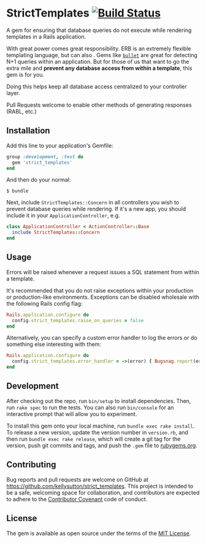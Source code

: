 # StrictTemplates [![Build Status](https://travis-ci.org/kellysutton/strict_templates.svg?branch=master)](https://travis-ci.org/kellysutton/strict_templates)

A gem for ensuring that database queries do not execute while rendering templates in a Rails application.

With great power comes great responsibility. ERB is an extremely flexible templating language, but can also . Gems like [`bullet`](https://github.com/flyerhzm/bullet) are great for detecting N+1 queries within an application. But for those of us that want to go the extra mile and **prevent any database access from within a template**, this gem is for you.

Doing this helps keep all database access centralized to your controller layer.

Pull Requests welcome to enable other methods of generating responses (RABL, etc.)

## Installation

Add this line to your application's Gemfile:

```ruby
group :development, :test do
  gem 'strict_templates'
end
```

And then do your normal:

    $ bundle

Next, include `StrictTemplates::Concern` in all controllers you wish to prevent database queries while rendering. If it's a new app, you should include it in your `ApplicationController`, e.g.

```ruby
class ApplicationController < ActionController::Base
  include StrictTemplates::Concern
end
```

## Usage

Errors will be raised whenever a request issues a SQL statement from within a template.

It's recommended that you do not raise exceptions within your production or production-like environments. Exceptions can be disabled wholesale with the following Rails config flag:

```ruby
Rails.application.configure do
  config.strict_templates.raise_on_queries = false
end
```

Alternatively, you can specify a custom error handler to log the errors or do something else interesting with them:

```ruby
Rails.application.configure do
  config.strict_templates.error_handler = ->(error) { Bugsnag.report(error) }
end
```

## Development

After checking out the repo, run `bin/setup` to install dependencies. Then, run `rake spec` to run the tests. You can also run `bin/console` for an interactive prompt that will allow you to experiment.

To install this gem onto your local machine, run `bundle exec rake install`. To release a new version, update the version number in `version.rb`, and then run `bundle exec rake release`, which will create a git tag for the version, push git commits and tags, and push the `.gem` file to [rubygems.org](https://rubygems.org).

## Contributing

Bug reports and pull requests are welcome on GitHub at https://github.com/kellysutton/strict_templates. This project is intended to be a safe, welcoming space for collaboration, and contributors are expected to adhere to the [Contributor Covenant](http://contributor-covenant.org) code of conduct.


## License

The gem is available as open source under the terms of the [MIT License](http://opensource.org/licenses/MIT).

